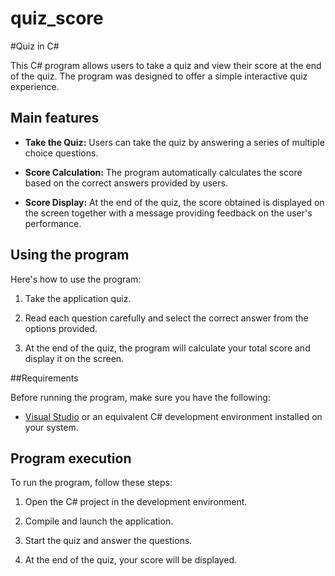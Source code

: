 # quiz_score
#Quiz in C#

This C# program allows users to take a quiz and view their score at the end of the quiz. The program was designed to offer a simple interactive quiz experience.

## Main features

- **Take the Quiz:** Users can take the quiz by answering a series of multiple choice questions.

- **Score Calculation:** The program automatically calculates the score based on the correct answers provided by users.

- **Score Display:** At the end of the quiz, the score obtained is displayed on the screen together with a message providing feedback on the user's performance.

## Using the program

Here's how to use the program:

1. Take the application quiz.

2. Read each question carefully and select the correct answer from the options provided.

3. At the end of the quiz, the program will calculate your total score and display it on the screen.



##Requirements

Before running the program, make sure you have the following:

- [Visual Studio](https://visualstudio.microsoft.com/it/) or an equivalent C# development environment installed on your system.

## Program execution

To run the program, follow these steps:

1. Open the C# project in the development environment.

2. Compile and launch the application.

3. Start the quiz and answer the questions.

4. At the end of the quiz, your score will be displayed.
